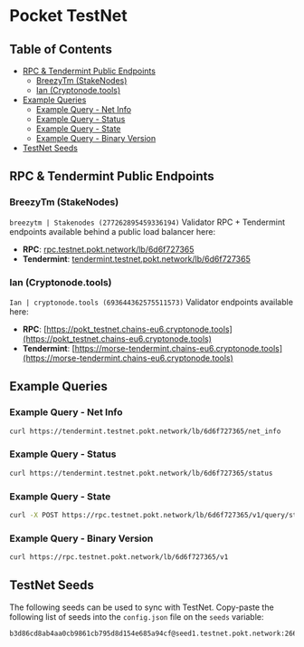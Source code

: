 # Pocket TestNet <!-- omit in toc -->

## Table of Contents <!-- omit in toc -->

- [RPC \& Tendermint Public Endpoints](#rpc--tendermint-public-endpoints)
  - [BreezyTm (StakeNodes)](#breezytm-stakenodes)
  - [Ian (Cryptonode.tools)](#ian-cryptonodetools)
- [Example Queries](#example-queries)
  - [Example Query - Net Info](#example-query---net-info)
  - [Example Query - Status](#example-query---status)
  - [Example Query - State](#example-query---state)
  - [Example Query - Binary Version](#example-query---binary-version)
- [TestNet Seeds](#testnet-seeds)

## RPC & Tendermint Public Endpoints

### BreezyTm (StakeNodes)

`breezytm | Stakenodes (277262895459336194)` Validator RPC + Tendermint
endpoints available behind a public load balancer here:

- **RPC**: [rpc.testnet.pokt.network/lb/6d6f727365](https://rpc.testnet.pokt.network/lb/6d6f727365)
- **Tendermint**: [tendermint.testnet.pokt.network/lb/6d6f727365](https://tendermint.testnet.pokt.network/lb/6d6f727365)

### Ian (Cryptonode.tools)

`Ian | cryptonode.tools (693644362575511573)` Validator endpoints available here:

- **RPC**: [https://pokt_testnet.chains-eu6.cryptonode.tools](https://pokt_testnet.chains-eu6.cryptonode.tools)
- **Tendermint**: [https://morse-tendermint.chains-eu6.cryptonode.tools](https://morse-tendermint.chains-eu6.cryptonode.tools)

## Example Queries

### Example Query - Net Info

```bash
curl https://tendermint.testnet.pokt.network/lb/6d6f727365/net_info
```

### Example Query - Status

```bash
curl https://tendermint.testnet.pokt.network/lb/6d6f727365/status
```

### Example Query - State

```bash
curl -X POST https://rpc.testnet.pokt.network/lb/6d6f727365/v1/query/state | tee query_state.json | jq
```

### Example Query - Binary Version

```bash
curl https://rpc.testnet.pokt.network/lb/6d6f727365/v1
```

## TestNet Seeds

The following seeds can be used to sync with TestNet. Copy-paste the following list of seeds into the `config.json` file on the `seeds` variable:

```bash
b3d86cd8ab4aa0cb9861cb795d8d154e685a94cf@seed1.testnet.pokt.network:26663,5b0107a5252f6a037eed7f5c24a7d916e4dd93bd@testnet_seed_4.cryptonode.tools:16646
```
